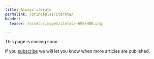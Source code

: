 ```yaml
---
title: Always iterate
permalink: /principles/iterate/
header:
  teaser: /assets/images/iterate-600x400.png

---
```

This page is coming soon.

If you [subscribe](/subscribe/) we will let you know when more articles are published.
